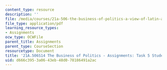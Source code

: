 ```yaml
---
content_type: resource
description: ''
file: /media/courses/21a-506-the-business-of-politics-a-view-of-latin-america-spring-2014/d666c3953a0643eb48d078186491a2ac_MIT21A_506S14_Task5Studnt.pdf
file_type: application/pdf
learning_resource_types:
- Assignments
ocw_type: OCWFile
parent_title: Assignments
parent_type: CourseSection
resourcetype: Document
title: '21A.506S14 The Business of Politics - Assignments: Task 5 Student Example'
uid: d666c395-3a06-43eb-48d0-78186491a2ac
---
```


